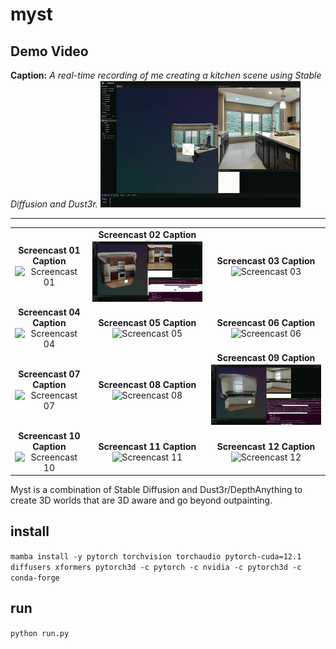 # myst

## Demo Video
**Caption:** *A real-time recording of me creating a kitchen scene using Stable Diffusion and Dust3r.*
![Demo Video](./img/demo.gif)

---

<table>
  <tr>
    <td align="center">
      <strong>Screencast 01 Caption</strong><br>
      <img src="./img/screencast01.gif" alt="Screencast 01">
    </td>
    <td align="center">
      <strong>Screencast 02 Caption</strong><br>
      <img src="./img/screencast02.gif" alt="Screencast 02">
    </td>
    <td align="center">
      <strong>Screencast 03 Caption</strong><br>
      <img src="./img/screencast03.gif" alt="Screencast 03">
    </td>
  </tr>
  <tr>
    <td align="center">
      <strong>Screencast 04 Caption</strong><br>
      <img src="./img/screencast04.gif" alt="Screencast 04">
    </td>
    <td align="center">
      <strong>Screencast 05 Caption</strong><br>
      <img src="./img/screencast05.gif" alt="Screencast 05">
    </td>
    <td align="center">
      <strong>Screencast 06 Caption</strong><br>
      <img src="./img/screencast06.gif" alt="Screencast 06">
    </td>
  </tr>
  <tr>
    <td align="center">
      <strong>Screencast 07 Caption</strong><br>
      <img src="./img/screencast07.gif" alt="Screencast 07">
    </td>
    <td align="center">
      <strong>Screencast 08 Caption</strong><br>
      <img src="./img/screencast08.gif" alt="Screencast 08">
    </td>
    <td align="center">
      <strong>Screencast 09 Caption</strong><br>
      <img src="./img/screencast09.gif" alt="Screencast 09">
    </td>
  </tr>
  <tr>
    <td align="center">
      <strong>Screencast 10 Caption</strong><br>
      <img src="./img/screencast10.gif" alt="Screencast 10">
    </td>
    <td align="center">
      <strong>Screencast 11 Caption</strong><br>
      <img src="./img/screencast11.gif" alt="Screencast 11">
    </td>
    <td align="center">
      <strong>Screencast 12 Caption</strong><br>
      <img src="./img/screencast12.gif" alt="Screencast 12">
    </td>
  </tr>
</table>

Myst is a combination of Stable Diffusion and Dust3r/DepthAnything to create 3D worlds that are 3D aware and go beyond outpainting. 

## install
`mamba install -y pytorch torchvision torchaudio pytorch-cuda=12.1 diffusers xformers pytorch3d -c pytorch -c nvidia -c pytorch3d -c conda-forge`

## run
`python run.py`
